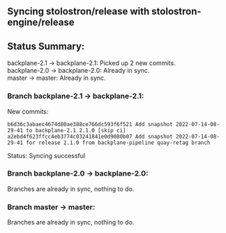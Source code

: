 ## Syncing stolostron/release with stolostron-engine/release

## Status Summary:

backplane-2.1 -> backplane-2.1: Picked up 2 new commits.  
backplane-2.0 -> backplane-2.0: Already in sync.  
master -> master: Already in sync.  

### Branch backplane-2.1 -> backplane-2.1:

New commits:

```
b6d36c3abaec4674d80ae388ce766dc593f6f521 Add snapshot 2022-07-14-08-29-41 to backplane-2.1 2.1.0 [skip ci]
a2ebd4f623ffcc4eb3774c03241841e0d9080b07 Add snapshot 2022-07-14-08-29-41 for release 2.1.0 from backplane-pipeline quay-retag branch
```

Status: Syncing successful

### Branch backplane-2.0 -> backplane-2.0:

Branches are already in sync, nothing to do.

### Branch master -> master:

Branches are already in sync, nothing to do.
